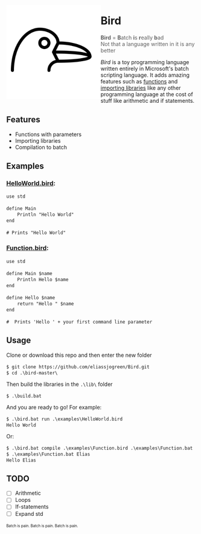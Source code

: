 <img src="./assets/bird_dark.svg" height="250" align="left"></img>

# Bird
> **Bird** = **B**atch **i**s **r**eally **b**ad  
> Not that a language written in it is any better 

*Bird* is a toy programming language written entirely in Microsoft's batch scripting language. It adds amazing features such as [functions](examples/Function.bird) and [importing libraries](examples/HelloWorld.bird) like any other programming language at the cost of stuff like arithmetic and if statements.

## Features
* Functions with parameters
* Importing libraries
* Compilation to batch

## Examples
### [HelloWorld.bird](examples/HelloWorld.bird):
```
use std

define Main
    Println "Hello World"
end

# Prints "Hello World"
```
### [Function.bird](examples/Function.bird):
```
use std

define Main $name
    Println Hello $name
end

define Hello $name
    return "Hello " $name
end

#  Prints 'Hello ' + your first command line parameter
```

## Usage
Clone or download this repo and then enter the new folder
```console
$ git clone https://github.com/eliassjogreen/Bird.git
$ cd .\bird-master\
```
Then build the libraries in the `.\lib\` folder
```console
$ .\build.bat
```
And you are ready to go! For example:
```console
$ .\bird.bat run .\examples\HelloWorld.bird
Hello World
```
Or:
```console
$ .\bird.bat compile .\examples\Function.bird .\examples\Function.bat
$ .\examples\Function.bat Elias
Hello Elias
```

## TODO
- [ ] Arithmetic
- [ ] Loops
- [ ] If-statements
- [ ] Expand std

<sub><sup>Batch is pain. Batch is pain. Batch is pain.</sup></sub>